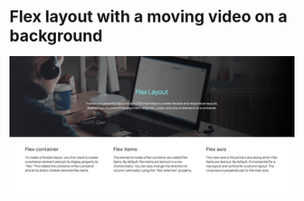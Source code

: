 # Flex layout with a moving video on a background

![Screenshot](https://github.com/min328/220515_Flex_welcome_video/blob/main/images/flex_layout_page.png?raw=true)
